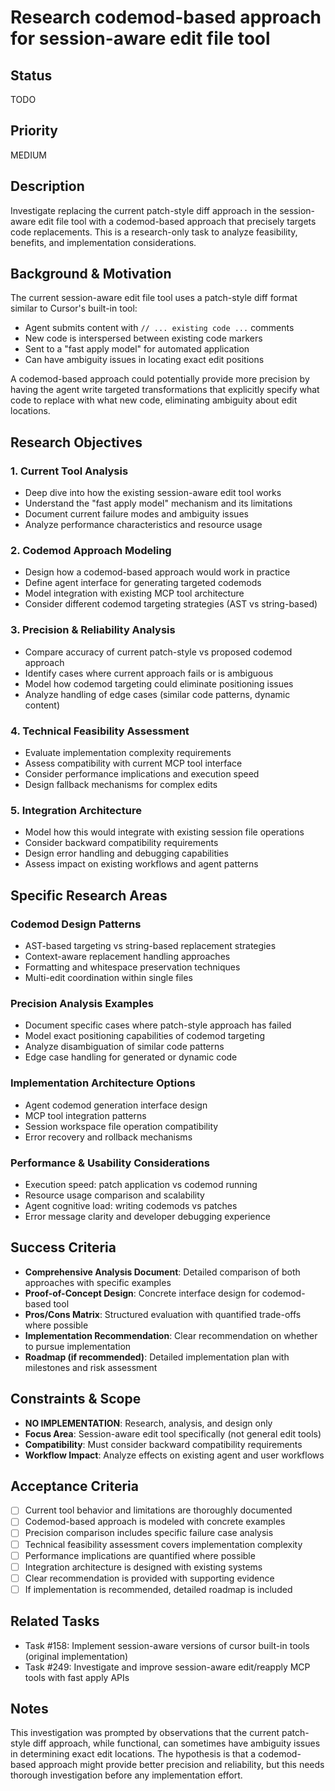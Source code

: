 # Research codemod-based approach for session-aware edit file tool

## Status

TODO

## Priority

MEDIUM

## Description

Investigate replacing the current patch-style diff approach in the session-aware edit file tool with a codemod-based approach that precisely targets code replacements. This is a research-only task to analyze feasibility, benefits, and implementation considerations.

## Background & Motivation

The current session-aware edit file tool uses a patch-style diff format similar to Cursor's built-in tool:
- Agent submits content with `// ... existing code ...` comments
- New code is interspersed between existing code markers
- Sent to a "fast apply model" for automated application
- Can have ambiguity issues in locating exact edit positions

A codemod-based approach could potentially provide more precision by having the agent write targeted transformations that explicitly specify what code to replace with what new code, eliminating ambiguity about edit locations.

## Research Objectives

### 1. Current Tool Analysis
- Deep dive into how the existing session-aware edit tool works
- Understand the "fast apply model" mechanism and its limitations
- Document current failure modes and ambiguity issues
- Analyze performance characteristics and resource usage

### 2. Codemod Approach Modeling
- Design how a codemod-based approach would work in practice
- Define agent interface for generating targeted codemods
- Model integration with existing MCP tool architecture
- Consider different codemod targeting strategies (AST vs string-based)

### 3. Precision & Reliability Analysis
- Compare accuracy of current patch-style vs proposed codemod approach
- Identify cases where current approach fails or is ambiguous
- Model how codemod targeting could eliminate positioning issues
- Analyze handling of edge cases (similar code patterns, dynamic content)

### 4. Technical Feasibility Assessment
- Evaluate implementation complexity requirements
- Assess compatibility with current MCP tool interface
- Consider performance implications and execution speed
- Design fallback mechanisms for complex edits

### 5. Integration Architecture
- Model how this would integrate with existing session file operations
- Consider backward compatibility requirements
- Design error handling and debugging capabilities
- Assess impact on existing workflows and agent patterns

## Specific Research Areas

### Codemod Design Patterns
- AST-based targeting vs string-based replacement strategies
- Context-aware replacement handling approaches
- Formatting and whitespace preservation techniques
- Multi-edit coordination within single files

### Precision Analysis Examples
- Document specific cases where patch-style approach has failed
- Model exact positioning capabilities of codemod targeting
- Analyze disambiguation of similar code patterns
- Edge case handling for generated or dynamic code

### Implementation Architecture Options
- Agent codemod generation interface design
- MCP tool integration patterns
- Session workspace file operation compatibility
- Error recovery and rollback mechanisms

### Performance & Usability Considerations
- Execution speed: patch application vs codemod running
- Resource usage comparison and scalability
- Agent cognitive load: writing codemods vs patches
- Error message clarity and developer debugging experience

## Success Criteria

- **Comprehensive Analysis Document**: Detailed comparison of both approaches with specific examples
- **Proof-of-Concept Design**: Concrete interface design for codemod-based tool
- **Pros/Cons Matrix**: Structured evaluation with quantified trade-offs where possible
- **Implementation Recommendation**: Clear recommendation on whether to pursue implementation
- **Roadmap (if recommended)**: Detailed implementation plan with milestones and risk assessment

## Constraints & Scope

- **NO IMPLEMENTATION**: Research, analysis, and design only
- **Focus Area**: Session-aware edit tool specifically (not general edit tools)
- **Compatibility**: Must consider backward compatibility requirements
- **Workflow Impact**: Analyze effects on existing agent and user workflows

## Acceptance Criteria

- [ ] Current tool behavior and limitations are thoroughly documented
- [ ] Codemod-based approach is modeled with concrete examples
- [ ] Precision comparison includes specific failure case analysis
- [ ] Technical feasibility assessment covers implementation complexity
- [ ] Performance implications are quantified where possible
- [ ] Integration architecture is designed with existing systems
- [ ] Clear recommendation is provided with supporting evidence
- [ ] If implementation is recommended, detailed roadmap is included

## Related Tasks

- Task #158: Implement session-aware versions of cursor built-in tools (original implementation)
- Task #249: Investigate and improve session-aware edit/reapply MCP tools with fast apply APIs

## Notes

This investigation was prompted by observations that the current patch-style diff approach, while functional, can sometimes have ambiguity issues in determining exact edit locations. The hypothesis is that a codemod-based approach might provide better precision and reliability, but this needs thorough investigation before any implementation effort.
